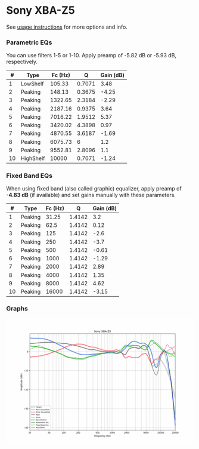 # Sony XBA-Z5
See [usage instructions](https://github.com/jaakkopasanen/AutoEq#usage) for more options and info.

### Parametric EQs
You can use filters 1-5 or 1-10. Apply preamp of -5.82 dB or -5.93 dB, respectively.

|   # | Type      |   Fc (Hz) |      Q |   Gain (dB) |
|-----|-----------|-----------|--------|-------------|
|   1 | LowShelf  |    105.33 | 0.7071 |        3.48 |
|   2 | Peaking   |    148.13 | 0.3675 |       -4.25 |
|   3 | Peaking   |   1322.65 | 2.3184 |       -2.29 |
|   4 | Peaking   |   2187.16 | 0.9375 |        3.64 |
|   5 | Peaking   |   7016.22 | 1.9512 |        5.37 |
|   6 | Peaking   |   3420.02 | 4.3898 |        0.97 |
|   7 | Peaking   |   4870.55 | 3.6187 |       -1.69 |
|   8 | Peaking   |   6075.73 | 6      |        1.2  |
|   9 | Peaking   |   9552.81 | 2.8096 |        1.1  |
|  10 | HighShelf |  10000    | 0.7071 |       -1.24 |

### Fixed Band EQs
When using fixed band (also called graphic) equalizer, apply preamp of **-4.83 dB** (if available) and set gains manually with these parameters.

|   # | Type    |   Fc (Hz) |      Q |   Gain (dB) |
|-----|---------|-----------|--------|-------------|
|   1 | Peaking |     31.25 | 1.4142 |        3.2  |
|   2 | Peaking |     62.5  | 1.4142 |        0.12 |
|   3 | Peaking |    125    | 1.4142 |       -2.6  |
|   4 | Peaking |    250    | 1.4142 |       -3.7  |
|   5 | Peaking |    500    | 1.4142 |       -0.61 |
|   6 | Peaking |   1000    | 1.4142 |       -1.29 |
|   7 | Peaking |   2000    | 1.4142 |        2.89 |
|   8 | Peaking |   4000    | 1.4142 |        1.35 |
|   9 | Peaking |   8000    | 1.4142 |        4.62 |
|  10 | Peaking |  16000    | 1.4142 |       -3.15 |

### Graphs
![](./Sony%20XBA-Z5.png)
